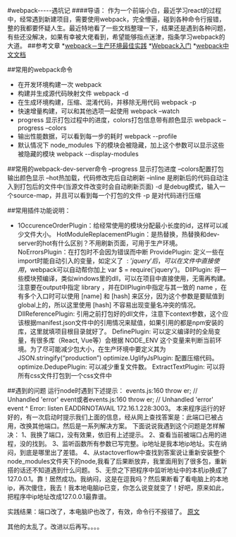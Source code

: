 #webpack-----遇坑记
####导语：
	作为一个前端小白，最近学习react的过程中，经常遇到新建项目，需要使用webpack，完全懵逼，碰到各种命令行报错，整的我都要怀疑人生。最近特地看了一些文档整理一下，结果还是遇到各种问题，有些还没解决，如果有幸被大佬看到，希望能够指点迷津，指条学习webpack的大道。
##参考文章
   *[webpack－生产环境最佳实践](http://blog.csdn.net/cotexarm7/article/details/76836732)
   *[Webpack入门](http://blog.csdn.net/liujie19901217/article/details/51026943)
   *[webpack中文文档](https://doc.webpack-china.org/guides/getting-started/)

##常用的webpack命令
* 在开发环境构建一次 
webpack 
* 构建并生成源代码映射文件 
webpack -d 
* 在生成环境构建，压缩、混淆代码，并移除无用代码 
webpack -p 
* 快速增量构建，可以和其他选项一起使用 
webpack –watch 
* progress 显示打包过程中的进度，colors打包信息带有颜色显示 
webpack –progress –colors
* 输出性能数据，可以看到每一步的耗时
webpack  --profile
* 默认情况下 node_modules 下的模块会被隐藏，加上这个参数可以显示这些被隐藏的模块
webpack --display-modules

##常用的webpack-dev-server命令
–progress 显示打包进度 
–colors配置打包输出颜色显示 
–hot热加载，代码修改完后自动刷新 
–inline 是刷新后的代码自动注入到打包后的文件中(当源文件改变时会自动刷新页面) 
-d 是debug模式，输入一个source-map，并且可以看到每一个打包的文件 
-p 是对代码进行压缩 

##常用插件功能说明：
* 1OccurenceOrderPlugin：给经常使用的模块分配最小长度的id，这样可以减少文件大小。 
HotModuleReplacementPlugin：是热替换，热替换和dev-server的hot有什么区别？不用刷新页面，可用于生产环境。 
NoErrorsPlugin：在打包时不会因为错误而中断 
ProvidePlugin: 定义一些在import时能自动引入的变量，如定义了 $: 'jquery' 后，可以在文件中直接使用$，webpack可以自动帮你加上 var $ = require('jquery')。 
DllPlugin: 将一些模块预编译，类似windows里的dll，可以在项目中直接使用，无需再构建。注意要在output中指定 library ，并在DllPlugin中指定与其一致的 name ，在有多个入口时可以使用 [name] 和 [hash] 来区分，因为这个参数是要赋值到global上的，所以这里使用 [hash] 不容易出现变量名冲突的情况。 
DllReferencePlugin: 引用之前打包好的dll文件，注意下context参数，这个应该根据manifest.json文件中的引用情况来赋值，如果引用的都是npm安装的库，这里就填项目根目录就好了。 
DefinePlugin: 可以定义编译时的全局变量，有很多库（React, Vue等）会根据 NODE_ENV 这个变量来判断当前环境。为了尽可能减少包大小，在生产环境中要定义其为 JSON.stringify(“production”) 
optimize.UglifyJsPlugin: 配置压缩代码。 
optimize.DedupePlugin: 可以减少重复文件数。 
ExtractTextPlugin: 可以将所有css文件打包到一个css文件中

##遇到的问题
运行node时遇到下述提示：
events.js:160  throw er; // Unhandled 'error' event或者events.js:160       throw er; // Unhandled 'error' event       ^  Error: listen EADDRNOTAVAIL 172.16.1.228:3003。
本来程序运行的好好的，有一次启动时提示我们上面的信息，经从网上查找答案是：此端口已被占用，改换其他端口。然后是一系列解决方案。
下面说说我遇到这个问题是怎样解决：
1、我换了端口，没有效果，依旧有上述提示。
2、查看当前被端口占用的进程，没的找到。
3、监听函数所有参数已写完整。ip地址是我本地ip地址。实在纳闷，到底是哪里出了差错。
4、从stactoverflow中查找到答案说让重新安装整个node_modules文件夹下的node,我看了后果断放弃，我里面用到了很多包，重新搭的话还不知道遇到什么问题。
5、无奈之下把程序中监听地址中的本机ip换成了127.0.0.1。靠！居然成功。我纳闷，这是在逗我吗？然后果断看了看电脑上的本地ip，再次傻住，我去！我本地电脑ip已变，你怎么说变就变了！好吧，原来如此，把程序中ip地址改成127.0.0.1最靠谱。

实践结果：端口改了，本电脑IP也改了，有效，命令行不报错了。
[原文](http://www.cnblogs.com/lxxhome/p/7154452.html)

其他的太乱了。改进以后再写。。。。